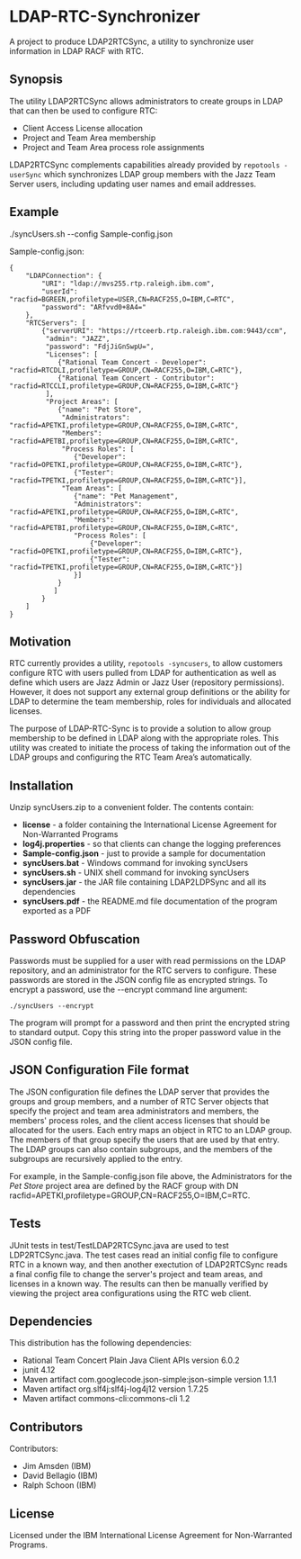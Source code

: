 # LDAP-RTC-Synchronizer

A project to produce LDAP2RTCSync, a utility to synchronize user information in LDAP RACF with RTC.

## Synopsis

The utility LDAP2RTCSync allows administrators to create groups in LDAP that can then be used to configure RTC:

* Client Access License allocation
* Project and Team Area membership
* Project and Team Area process role assignments

LDAP2RTCSync complements capabilities already provided by `repotools -userSync` which synchronizes LDAP group members with the Jazz Team Server users, including updating user names and email addresses. 

 
## Example

./syncUsers.sh --config Sample-config.json

Sample-config.json:

```
{
    "LDAPConnection": {
        "URI": "ldap://mvs255.rtp.raleigh.ibm.com",
        "userId": "racfid=BGREEN,profiletype=USER,CN=RACF255,O=IBM,C=RTC",
        "password": "ARfvvd0+8A4="
    },
    "RTCServers": [
        {"serverURI": "https://rtceerb.rtp.raleigh.ibm.com:9443/ccm",
         "admin": "JAZZ",
         "password": "FdjJiGnSwpU=",
         "Licenses": [
            {"Rational Team Concert - Developer": "racfid=RTCDLI,profiletype=GROUP,CN=RACF255,O=IBM,C=RTC"},
            {"Rational Team Concert - Contributor": "racfid=RTCCLI,profiletype=GROUP,CN=RACF255,O=IBM,C=RTC"}
         ],
         "Project Areas": [
            {"name": "Pet Store",
             "Administrators": "racfid=APETKI,profiletype=GROUP,CN=RACF255,O=IBM,C=RTC",
             "Members": "racfid=APETBI,profiletype=GROUP,CN=RACF255,O=IBM,C=RTC",
             "Process Roles": [
                {"Developer": "racfid=OPETKI,profiletype=GROUP,CN=RACF255,O=IBM,C=RTC"},
                {"Tester": "racfid=TPETKI,profiletype=GROUP,CN=RACF255,O=IBM,C=RTC"}],
             "Team Areas": [
                {"name": "Pet Management",
                "Administrators": "racfid=APETKI,profiletype=GROUP,CN=RACF255,O=IBM,C=RTC",
                "Members": "racfid=APETBI,profiletype=GROUP,CN=RACF255,O=IBM,C=RTC",
                "Process Roles": [
                    {"Developer": "racfid=OPETKI,profiletype=GROUP,CN=RACF255,O=IBM,C=RTC"},
                    {"Tester": "racfid=TPETKI,profiletype=GROUP,CN=RACF255,O=IBM,C=RTC"}]
                }]
            }            
           ]
        }
    ]
}
```

## Motivation

RTC currently provides a utility, `repotools -syncusers`, to allow customers configure RTC with users pulled from LDAP for authentication as well as define which users are Jazz Admin or Jazz User (repository permissions).  However, it does not support any external group definitions or the ability for LDAP to determine the team membership, roles for individuals and allocated licenses.  

The purpose of LDAP-RTC-Sync is to provide a solution to allow group membership to be defined in LDAP along with the appropriate roles.  This utility was created to initiate the process of taking the information out of the LDAP groups and configuring the RTC Team Area’s automatically.

## Installation

Unzip syncUsers.zip to a convenient folder. The contents contain:

* **license** - a folder containing the International License Agreement for Non-Warranted Programs
* **log4j.properties** - so that clients can change the logging preferences
* **Sample-config.json** - just to provide a sample for documentation
* **syncUsers.bat** - Windows command for invoking syncUsers
* **syncUsers.sh** - UNIX shell command for invoking syncUsers
* **syncUsers.jar** - the JAR file containing LDAP2LDPSync and all its dependencies
* **syncUsers.pdf** - the README.md file documentation of the program exported as a PDF

## Password Obfuscation

Passwords must be supplied for a user with read permissions on the LDAP repository, and an administrator for the RTC servers to configure. These passwords are stored in the JSON config file as encrypted strings. To encrypt a password, use the --encrypt command line argument:

`./syncUsers --encrypt`

The program will prompt for a password and then print the encrypted string to standard output. Copy this string into the proper password value in the JSON config file.


## JSON Configuration File format

The JSON configuration file defines the LDAP server that provides the groups and group members, and a number of RTC Server objects that specify the project and team area administrators and members, the members' process roles, and the client access licenses that should be allocated for the users. Each entry maps an object in RTC to an LDAP group. The members of that group specify the users that are used by that entry. The LDAP groups can also contain subgroups, and the members of the subgroups are recursively applied to the entry.

For example, in the Sample-config.json file above, the Administrators for the *Pet Store* project area are defined by the RACF group with DN racfid=APETKI,profiletype=GROUP,CN=RACF255,O=IBM,C=RTC.

## Tests

JUnit tests in test/TestLDAP2RTCSync.java are used to test LDP2RTCSync.java. The test cases read an initial config file to configure RTC in a known way, and then another exectution of LDAP2RTCSync reads a final config file to change the server's project and team areas, and licenses in a known way. The results can then be manually verified by viewing the project area configurations using the RTC web client.

## Dependencies

This distribution has the following dependencies:

 * Rational Team Concert Plain Java Client APIs version 6.0.2
 * junit 4.12
 * Maven artifact com.googlecode.json-simple:json-simple version 1.1.1
 * Maven artifact org.slf4j:slf4j-log4j12 version 1.7.25
 * Maven artifact commons-cli:commons-cli 1.2

## Contributors

Contributors:

* Jim Amsden (IBM)
* David Bellagio (IBM)
* Ralph Schoon (IBM)

## License

Licensed under the IBM International License Agreement for Non-Warranted Programs.

